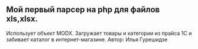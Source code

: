 Мой первый парсер на php для файлов xls,xlsx.
-----------------------------------------------------
Использует объект MODX. Загружает товары и категории из прайса 1С
и забивает каталог в интернет-магазине.
Автор: Илья Гурешидзе
